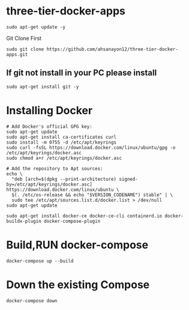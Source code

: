 # three-tier-docker-apps

````
sudo apt-get update -y
````


Git Clone First

````
sudo git clone https://github.com/ahsanayon12/three-tier-docker-apps.git
````
## If git not install in your PC please install
````
sudo apt-get install git -y
````



# Installing Docker

````
# Add Docker's official GPG key:
sudo apt-get update
sudo apt-get install ca-certificates curl
sudo install -m 0755 -d /etc/apt/keyrings
sudo curl -fsSL https://download.docker.com/linux/ubuntu/gpg -o /etc/apt/keyrings/docker.asc
sudo chmod a+r /etc/apt/keyrings/docker.asc

# Add the repository to Apt sources:
echo \
  "deb [arch=$(dpkg --print-architecture) signed-by=/etc/apt/keyrings/docker.asc] https://download.docker.com/linux/ubuntu \
  $(. /etc/os-release && echo "$VERSION_CODENAME") stable" | \
  sudo tee /etc/apt/sources.list.d/docker.list > /dev/null
sudo apt-get update

````


````
sudo apt-get install docker-ce docker-ce-cli containerd.io docker-buildx-plugin docker-compose-plugin

````
# Build,RUN docker-compose
````
docker-compose up --build
````

# Down the existing Compose
````
docker-compose down
````
